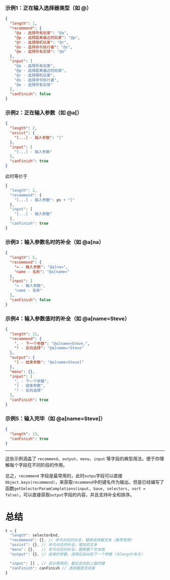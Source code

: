 ### 示例1：正在输入选择器类型（如 @）

```json
{
  "length": 1,
  "recommend": {
    "@a - 选择所有玩家": "@a",
    "@p - 选择距离最近的玩家": "@p",
    "@r - 选择随机玩家": "@r",
    "@s - 选择命令执行者": "@s",
    "@e - 选择所有实体": "@e"
  },
  "input": [
    "@a - 选择所有玩家",
    "@p - 选择距离最近的玩家",
    "@r - 选择随机玩家",
    "@s - 选择命令执行者",
    "@e - 选择所有实体"
  ],
  "canFinish": false
}
```

### 示例2：正在输入参数（如 @a[）
```json
{
  "length": 2,
  "assist": {
    "[...] - 插入参数": "["
  },
  "input": [
    "[...] - 插入参数"
  ],
  "canFinish": true
}
```
此时等价于
```JavaScript
{
  "length": 2,
  "recommend": {
    "[...] - 插入参数": ps + "["
  },
  "input": [
    "[...] - 插入参数"
  ],
  "canFinish": true
}
```

### 示例3：输入参数名时的补全（如 @a[na）
```json
{
  "length": 5,
  "recommend": {
    "= - 输入参数": "@a[na=",
    "name - 名称": "@a[name="
  },
  "input": [
    "= - 输入参数",
    "name - 名称"
  ],
  "canFinish": false
}
```

### 示例4：输入参数值时的补全（如 @a[name=Steve）
```json
{
  "length": 11,
  "recommend": {
    ", - 下一个参数": "@a[name=Steve,",
    "! - 反向选择": "@a[name=!Steve"
  },
  "output": {
    "] - 结束参数": "@a[name=Steve]"
  },
  "menu": {},
  "input": [
    ", - 下一个参数",
    "] - 结束参数",
    "! - 反向选择"
  ],
  "canFinish": true
}
```

### 示例5：输入完毕（如 @a[name=Steve]）
```json
{
  "length": 13,
  "canFinish": true
}
```

---

这些示例涵盖了 `recommend`、`output`、`menu`、`input` 等字段的典型用法，便于你理解每个字段在不同阶段的作用。

总之，`recommend` 字段是最常用的，此时`outpu`字段可以直接`Object.keys(recommend)`，来获取`recommend`中的键名作为输出。但是已经编写了函数`getSelectorParamCompletions(input, base, selectors, sort = false)`，可以直接获取`output`字段的内容，并且支持补全和排序。

# 总结
```JavaScript
t = {
  "length": selectorEnd,
  "recommend": {}, // 命令对应的补全，替换选择器文本（推荐使用）
  "assist": {}, // 命令对应的补全，增加的文本
  "menu": {},   // 命令对应的补全，替换整个文本框
  "output": {}, // 结束的参数，选择后自动到下一个参数（与length有关）

  "input": [] , // 显示使用的，最后定向到上面的键
  "canFinish": canFinish // 选择器是否结束
}
```